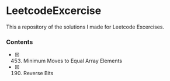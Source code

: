 # LeetcodeExcercise
This a repository of the solutions I made for Leetcode Excercises.

### Contents
- [x] 453. Minimum Moves to Equal Array Elements
- [x] 190. Reverse Bits
